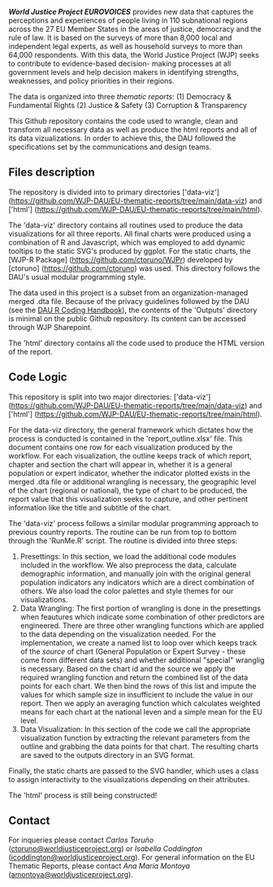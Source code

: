 **_World Justice Project EUROVOICES_** provides new data that captures the perceptions and 
experiences of people living in 110 subnational regions across the 27 EU Member States in the 
areas of justice, democracy and the rule of law. It is based on the surveys of more than 8,000
local and independent legal experts, as well as household surveys to more than 64,000 respondents.
With this data, the World Justice Project (WJP) seeks to contribute to evidence-based decision-
making processes at all government levels and help decision makers in identifying strengths,
weaknesses, and policy priorities in their regions. 

The data is organized into three _thematic reports_:
(1) Democracy & Fundamental Rights
(2) Justice & Safety
(3) Corruption & Transparency

This Github repository contains the code used to wrangle, clean and transform all necessary data
as well as produce the html reports and all of its data vizualizations. In order to achieve this,
the DAU followed the specifications set by the communications and design teams. 

## Files description
The repository is divided into to primary directories ['data-viz'] 
(https://github.com/WJP-DAU/EU-thematic-reports/tree/main/data-viz) and ['html'] 
(https://github.com/WJP-DAU/EU-thematic-reports/tree/main/html).

The 'data-viz' directory contains all routines used to produce the data
visualizations for all three reports. All final charts were produced using a 
combination of R and Javascript, which was employed to add dynamic tooltips to the 
static SVG's produced by ggplot. For the static charts, the [WJP-R Package]
(https://github.com/ctoruno/WJPr) developed by [ctoruno] 
(https://github.com/ctoruno) was used. This directory follows the DAU's usual
modular programming style.

The data used in this project is a subset from an organization-managed merged .dta
file. Because of the privacy guidelines followed by the DAU (see the 
[DAU R Coding Handbook](https://ctoruno.quarto.pub/wjp-r-handbook/)), the contents of 
the 'Outputs' directory is minimal on the public Github repository. Its content can be 
accessed through WJP Sharepoint.

The 'html' directory contains all the code used to produce the HTML version of the report.


## Code Logic
This repository is split into two major directories: ['data-viz'] 
(https://github.com/WJP-DAU/EU-thematic-reports/tree/main/data-viz) and ['html']
(https://github.com/WJP-DAU/EU-thematic-reports/tree/main/html). 

For the data-viz
directory, the general framework which dictates how the process is conducted is 
contained in the 'report_outline.xlsx' file. This document contains one row for each
visualization produced by the workflow. For each visualization, the outline keeps 
track of which report, chapter and section the chart will appear in, whether it is 
a general population or expert indicator, whether the indicator plotted exists in 
the merged .dta file or additional wrangling is necessary, the geographic level of 
the chart (regional or national), the type of chart to be produced, the report 
value that this visualization seeks to capture, and other pertinent information like
the title and subtitle of the chart. 

The 'data-viz' process follows a similar modular programming approach to previous 
country reports. The routine can be run from top to bottom through the 'RunMe.R' 
script. The routine is divided into three steps:
1. Presettings: In this section, we load the additional code modules included in the
workflow. We also preprocess the data, calculate demographic information, and manually
join with the original general population indicators any indicators which are a direct
combination of others. We also load the color palettes and style themes for our
visualizations.
2. Data Wrangling: The first portion of wrangling is done in the presettings when
 feautures which indicate some combination of other predictors are engineered. There
 are three other wrangling functions which are applied to the data depending on the
 visualization needed. For the implementation, we create a named list to loop over
which keeps track of the _source_ of chart (General Population or Expert Survey - these
come from different data sets) and whether additional "special" wranglig is necessary. Based
on the chart id and the source we apply the required wrangling function and return the combined
list of the data points for each chart. We then bind the rows of this list and impute the
values for which sample size in insufficient to include the value in our report. Then we
apply an averaging function which calculates weighted means for each chart at the national leven
and a simple mean for the EU level.
3. Data Visualization: In this section of the code we call the appropriate visualization
function by extracting the relevant parameters from the outline and grabbing the data
points for that chart. The resulting charts are saved to the outputs directory in an SVG format.

Finally, the static charts are passed to the SVG handler, which uses a class to 
assign interactivity to the visualizations depending on their attributes. 

The 'html' process is still being constructed!

## Contact
For inqueries please contact _Carlos Toruño_ (ctoruno@worldjusticeproject.org) or 
_Isabella Coddington_ (icoddington@worldjusticeproject.org). For general information
on the EU Thematic Reports, please contact _Ana María Montoya_ 
(amontoya@worldjusticeproject.org).




